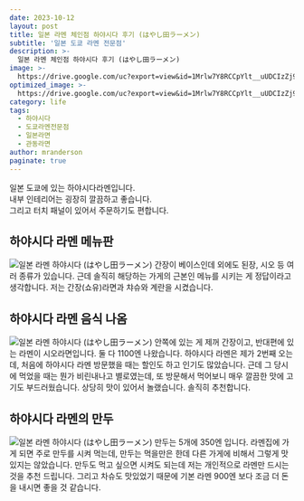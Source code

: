 ```yaml
---
date: 2023-10-12
layout: post
title: 일본 라멘 체인점 하야시다 후기 (はやし田ラーメン)
subtitle: '일본 도쿄 라멘 전문점'
description: >-
  일본 라멘 체인점 하야시다 후기 (はやし田ラーメン)
image: >-
  https://drive.google.com/uc?export=view&id=1Mrlw7Y8RCCpYlt__uUDCIzZj9pmU6m6O
optimized_image: >-
  https://drive.google.com/uc?export=view&id=1Mrlw7Y8RCCpYlt__uUDCIzZj9pmU6m6O
category: life
tags:
  - 하야시다
  - 도쿄라멘전문점
  - 일본라면
  - 관동라면
author: mranderson
paginate: true
---
```

일본 도쿄에 있는 하야시다라멘입니다.  
내부 인테리어는 굉장히 깔끔하고 좋습니다.  
그리고 터치 패널이 있어서 주문하기도 편합니다.  

## 하야시다 라멘 메뉴판
<img src="https://drive.google.com/uc?export=view&id=1gCjj8V-uQo1LFFykiyqurqoXxCh_JHZ7" alt="일본 라멘 하야시다 (はやし田ラーメン)">
간장이 베이스인데 외에도 된장, 시오 등 여러 종류가 있습니다.  
근데 솔직히 해당하는 가게의 근본인 메뉴를 시키는 게 정답이라고 생각합니다.  
저는 간장(쇼유)라면과 챠슈와 계란을 시켰습니다.  

## 하야시다 라멘 음식 나옴
<img src="https://drive.google.com/uc?export=view&id=1C5_yclcPaDp8TyLY-sjISb_PvcPHN5Ql" alt="일본 라멘 하야시다 (はやし田ラーメン)">
안쪽에 있는 게 제꺼 간장이고, 반대편에 있는 라멘이 시오라면입니다.  
둘 다 1100엔 나왔습니다.  
하야시다 라멘은 제가 2번째 오는데, 처음에 하야시다 라멘 방문했을 때는  
할인도 하고 인기도 많았습니다.  
근데 그 당시에 먹었을 때는 뭔가 비린내나고 별로였는데,  
또 방문해서 먹어보니 매우 깔끔한 맛에 고기도 부드러웠습니다.  
상당히 맛이 있어서 놀랬습니다.  
솔직히 추천합니다.

## 하야시다 라멘의 만두
<img src="https://drive.google.com/uc?export=view&id=1dQPrbXGw9Ab6MumFEMeRMaAxcjmvfHEw" alt="일본 라멘 하야시다 (はやし田ラーメン)">
만두는 5개에 350엔 입니다.  
라멘집에 가게 되면 주로 만두를 시켜 먹는데, 만두는 먹을만은 한데 다른 가게에 비해서 그렇게 맛있지는 않았습니다.  
만두도 먹고 싶으면 시켜도 되는데 저는 개인적으로 라멘만 드시는 것을 추천 드립니다.
그리고 차슈도 맛있었기 때문에 기본 라멘 900엔 보다 조금 더 돈을 내시면 좋을 것 같습니다.